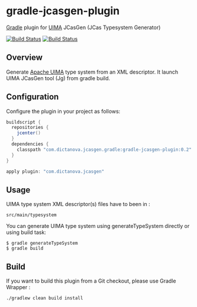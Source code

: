 gradle-jcasgen-plugin
=====================

[Gradle](http://www.gradle.org/) plugin for [UIMA](http://uima.apache.org) JCasGen (JCas Typesystem Generator)

[![Build Status](https://travis-ci.org/Dictanova/gradle-jcasgen-plugin.svg)](https://travis-ci.org/Dictanova/gradle-jcasgen-plugin)
[![Build Status](https://drone.io/github.com/Dictanova/gradle-jcasgen-plugin/status.png)](https://drone.io/github.com/Dictanova/gradle-jcasgen-plugin/latest)

## Overview
Generate [Apache UIMA](http://uima.apache.org) type system from an XML descriptor.
It launch UIMA JCasGen tool (Jg) from gradle build.

## Configuration
Configure the plugin in your project as follows:
```groovy
buildscript {
  repositories {
    jcenter()
  }
  dependencies {
    classpath "com.dictanova.jcasgen.gradle:gradle-jcasgen-plugin:0.2"
  }
}

apply plugin: "com.dictanova.jcasgen"
```

## Usage
UIMA type system XML descriptor(s) files have to been in :
```
src/main/typesystem
```

You can generate UIMA type system using generateTypeSystem directly or using build task:
```
$ gradle generateTypeSystem
$ gradle build
```

## Build
If you want to build this plugin from a Git checkout, please use Gradle Wrapper :
```
./gradlew clean build install
```

